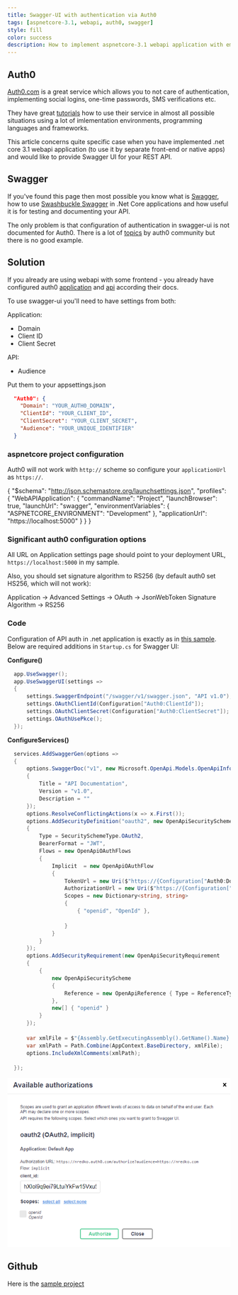 ```yaml
---
title: Swagger-UI with authentication via Auth0
tags: [aspnetcore-3.1, webapi, auth0, swagger]
style: fill
color: success
description: How to implement aspnetcore-3.1 webapi application with embedded swagger-ui using auth0.com authentication
---
```


## Auth0

[Auth0.com](https://auth0.com) is a great service which allows you to not care of authentication, implementing social logins, one-time passwords, SMS verifications etc.

They have great [tutorials](https://auth0.com/docs) how to use their service in almost all possible situations using a lot of imlementation environments, programming languages and frameworks.

This article concerns quite specific case when you have implemented .net core 3.1 webapi application (to use it by separate front-end or native apps) and would like to provide Swagger UI for your REST API.

## Swagger

If you've found this page then most possible you know what is [Swagger](http://swagger.io), how to use [Swashbuckle Swagger](https://docs.microsoft.com/en-us/aspnet/core/tutorials/getting-started-with-swashbuckle?view=aspnetcore-3.1) in .Net Core applications and how useful it is for testing and documenting your API.

The only problem is that configuration of authentication in swagger-ui is not documented for Auth0. There is a lot of [topics](https://community.auth0.com/search?q=swagger) by auth0 community but there is no good example.

## Solution

If you already are using webapi with some frontend - you already have configured auth0 [application](https://auth0.com/docs/quickstart/spa/vanillajs#configure-auth0) and [api](https://auth0.com/docs/quickstart/backend/aspnet-core-webapi#configure-auth0-apis) according their docs.

To use swagger-ui you'll need to have settings from both:

Application:
* Domain
* Client ID
* Client Secret

API: 
  * Audience

Put them to your appsettings.json

```json
  "Auth0": {
    "Domain": "YOUR_AUTH0_DOMAIN",
    "ClientId": "YOUR_CLIENT_ID",
    "ClientSecret": "YOUR_CLIENT_SECRET",
    "Audience": "YOUR_UNIQUE_IDENTIFIER"
  }
```

### aspnetcore project configuration

Auth0 will not work with `http://` scheme so configure your `applicationUrl` as `https://`. 

{
  "$schema": "http://json.schemastore.org/launchsettings.json",
  "profiles": {
    "WebAPIApplication": {
      "commandName": "Project",
      "launchBrowser": true,
      "launchUrl": "swagger",
      "environmentVariables": {
        "ASPNETCORE_ENVIRONMENT": "Development"
      },
      "applicationUrl": "https://localhost:5000"
    }
  }
}

### Significant auth0 configuration options


All URL on Application settings page should point to your deployment URL, `https://localhost:5000` in my sample.


Also, you should set signature algorithm to RS256 (by default auth0 set HS256, which will not work):

Application -> Advanced Settings -> OAuth -> JsonWebToken Signature Algorithm -> RS256


### Code


Configuration of API auth in .net application is exactly as in [this sample](https://auth0.com/docs/quickstart/backend/aspnet-core-webapi). Below are required additions in `Startup.cs` for Swagger UI:

**Configure()**
```c# 
  app.UseSwagger();
  app.UseSwaggerUI(settings =>
  {
      settings.SwaggerEndpoint("/swagger/v1/swagger.json", "API v1.0");
      settings.OAuthClientId(Configuration["Auth0:ClientId"]);
      settings.OAuthClientSecret(Configuration["Auth0:ClientSecret"]);
      settings.OAuthUsePkce();
  });
```

**ConfigureServices()**
```c# 
  services.AddSwaggerGen(options =>
  {
      options.SwaggerDoc("v1", new Microsoft.OpenApi.Models.OpenApiInfo
      {
          Title = "API Documentation",
          Version = "v1.0",
          Description = ""
      });
      options.ResolveConflictingActions(x => x.First());
      options.AddSecurityDefinition("oauth2", new OpenApiSecurityScheme
      {
          Type = SecuritySchemeType.OAuth2,
          BearerFormat = "JWT",
          Flows = new OpenApiOAuthFlows
          {
              Implicit  = new OpenApiOAuthFlow
              {
                  TokenUrl = new Uri($"https://{Configuration["Auth0:Domain"]}/oauth/token"),
                  AuthorizationUrl = new Uri($"https://{Configuration["Auth0:Domain"]}/authorize?audience={Configuration["Auth0:Audience"]}"),
                  Scopes = new Dictionary<string, string>
                  {
                      { "openid", "OpenId" },
                  
                  }
              }
          }
      });
      options.AddSecurityRequirement(new OpenApiSecurityRequirement
      {
          {
              new OpenApiSecurityScheme
              {
                  Reference = new OpenApiReference { Type = ReferenceType.SecurityScheme, Id = "oauth2" }
              },
              new[] { "openid" }
          }
      });

      var xmlFile = $"{Assembly.GetExecutingAssembly().GetName().Name}.xml";
      var xmlPath = Path.Combine(AppContext.BaseDirectory, xmlFile);
      options.IncludeXmlComments(xmlPath);

  });
```

![](/assets/img/auth0-swagger.png)

## Github

Here is the [sample project](https://github.com/nredko/auth0-aspnetcore-webapi-samples/tree/master/Samples/user-info-swagger)
